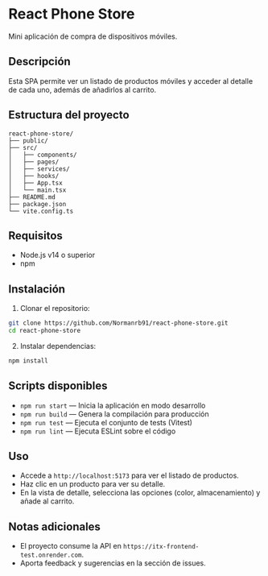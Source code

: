 # React Phone Store

Mini aplicación de compra de dispositivos móviles.

## Descripción

Esta SPA permite ver un listado de productos móviles y acceder al detalle de cada uno, además de añadirlos al carrito.

## Estructura del proyecto

```plaintext
react-phone-store/
├── public/
├── src/
│   ├── components/
│   ├── pages/
│   ├── services/
│   ├── hooks/
│   ├── App.tsx
│   └── main.tsx
├── README.md
├── package.json
└── vite.config.ts
```

## Requisitos

- Node.js v14 o superior
- npm

## Instalación

1. Clonar el repositorio:

```bash
git clone https://github.com/Normanrb91/react-phone-store.git
cd react-phone-store
```

2. Instalar dependencias:

```bash
npm install
```

## Scripts disponibles

- `npm run start` — Inicia la aplicación en modo desarrollo
- `npm run build` — Genera la compilación para producción
- `npm run test` — Ejecuta el conjunto de tests (Vitest)
- `npm run lint` — Ejecuta ESLint sobre el código

## Uso

- Accede a `http://localhost:5173` para ver el listado de productos.
- Haz clic en un producto para ver su detalle.
- En la vista de detalle, selecciona las opciones (color, almacenamiento) y añade al carrito.

## Notas adicionales

- El proyecto consume la API en `https://itx-frontend-test.onrender.com`.
- Aporta feedback y sugerencias en la sección de issues.
